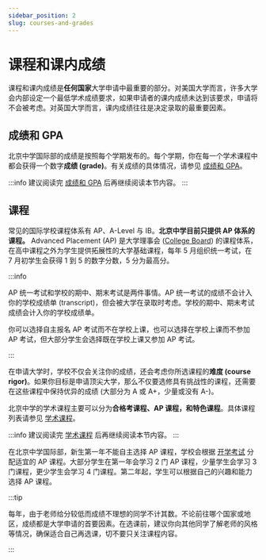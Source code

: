 ```yaml
---
sidebar_position: 2
slug: courses-and-grades
---
```


# 课程和课内成绩

课程和课内成绩是**任何国家**大学申请中最重要的部分。对美国大学而言，许多大学会内部设定一个最低学术成绩要求，如果申请者的课内成绩未达到该要求，申请将不会被考虑。对英国大学而言，课内成绩往往是决定录取的最重要因素。

## 成绩和 GPA

北京中学国际部的成绩是按照每个学期发布的。每个学期，你在每一个学术课程中都会获得一个数字**成绩 (grade)**。有关成绩的具体情况，请参见 [成绩和 GPA](/basic-information/grades)。

:::info
建议阅读完 [成绩和 GPA](/basic-information/grades) 后再继续阅读本节内容。
:::

## 课程

常见的国际学校课程体系有 AP、A-Level 与 IB。**北京中学目前只提供 AP 体系的课程。** Advanced Placement (AP) 是大学理事会 ([College Board](https://collegeboard.org)) 的课程体系，在高中课程之外为学生提供拓展性的大学基础课程，每年 5 月组织统一考试，在 7 月初学生会获得 1 到 5 的数字分数，5 分为最高分。

:::info

AP 统一考试和学校的期中、期末考试是两件事情。AP 统一考试的成绩不会计入你的学校成绩单 (transcript)，但会被大学在录取时考虑。学校的期中、期末考试成绩会计入你的学校成绩单。

你可以选择自主报名 AP 考试而不在学校上课，也可以选择在学校上课而不参加 AP 考试，但大部分学生会选择既在学校上课又参加 AP 考试。

:::

在申请大学时，学校不仅会关注你的成绩，还会考虑你所选课程的**难度 (course rigor)**。如果你目标是申请顶尖大学，那么不仅要选修具有挑战性的课程，还需要在这些课程中保持优异的成绩 (大部分为 A 或 A+，少量或没有 A-)。

北京中学的学术课程主要可以分为**合格考课程、AP 课程，和特色课程**。具体课程列表请参见 [学术课程](/basic-information/courses)。

:::info
建议阅读完 [学术课程](/basic-information/courses) 后再继续阅读本节内容。
:::

在北京中学国际部，新生第一年不能自主选择 AP 课程，学校会根据 [开学考试](/freshmen-timeline/entry-exam) 分配适宜的 AP 课程。大部分学生在第一年会学习 2 门 AP 课程，少量学生会学习 3 门课程，更少学生会学习 4 门课程。第二年起，学生可以根据自己的兴趣和能力选择 AP 课程。

:::tip

每年，由于老师给分较低而成绩不理想的同学不计其数。不论前往哪个国家或地区，成绩都是大学申请的首要因素。在选课前，建议你向其他同学了解老师的风格等情况，确保适合自己再选课，切不要只关注课程内容。

:::

